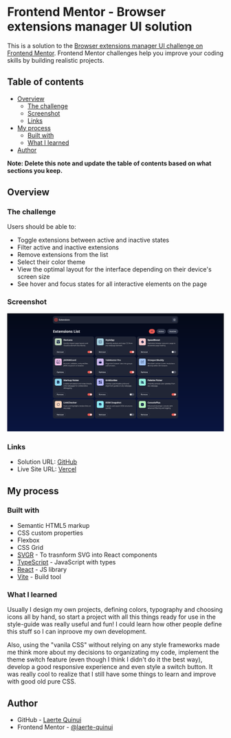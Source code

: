 # Frontend Mentor - Browser extensions manager UI solution

This is a solution to the [Browser extensions manager UI challenge on Frontend Mentor](https://www.frontendmentor.io/challenges/browser-extension-manager-ui-yNZnOfsMAp). Frontend Mentor challenges help you improve your coding skills by building realistic projects.

## Table of contents

- [Overview](#overview)
  - [The challenge](#the-challenge)
  - [Screenshot](#screenshot)
  - [Links](#links)
- [My process](#my-process)
  - [Built with](#built-with)
  - [What I learned](#what-i-learned)
- [Author](#author)

**Note: Delete this note and update the table of contents based on what sections you keep.**

## Overview

### The challenge

Users should be able to:

- Toggle extensions between active and inactive states
- Filter active and inactive extensions
- Remove extensions from the list
- Select their color theme
- View the optimal layout for the interface depending on their device's screen size
- See hover and focus states for all interactive elements on the page

### Screenshot

![Screenshot of the solution](public/assets/solution-screenshot.png)

### Links

- Solution URL: [GitHub](https://github.com/laerte-quinui/browser-extensions-manager-ui)
- Live Site URL: [Vercel](https://browser-extensions-manager-ui-laquinuis-projects.vercel.app/)

## My process

### Built with

- Semantic HTML5 markup
- CSS custom properties
- Flexbox
- CSS Grid
- [SVGR](https://react-svgr.com/) - To trasnform SVG into React components
- [TypeScript](https://www.typescriptlang.org/) - JavaScript with types
- [React](https://reactjs.org/) - JS library
- [Vite](https://vite.dev/) - Build tool

### What I learned

Usually I design my own projects, defining colors, typography and choosing icons all by hand, so start a project with all this things ready for use in the style-guide was really useful and fun! I could learn how other people define this stuff so I can inproove my own development.

Also, using the "vanila CSS" without relying on any style frameworks made me think more about my decisions to organizating my code, implement the theme switch feature (even though I think I didn't do it the best way), develop a good responsive experience and even style a switch button. It was really cool to realize that I still have some things to learn and improve with good old pure CSS.

## Author

- GitHub - [Laerte Quinui](https://github.com/laerte-quinui)
- Frontend Mentor - [@laerte-quinui](https://www.frontendment3or.io/profile/laerte-quinui)
